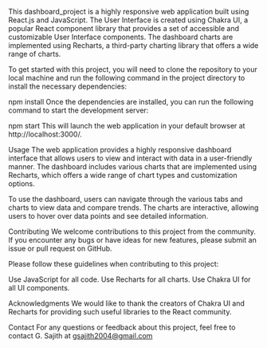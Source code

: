This dashboard_project is a highly responsive web application built using React.js and JavaScript. The User Interface is created using Chakra UI, a popular React component library that provides a set of accessible and customizable User Interface components. The dashboard charts are implemented using Recharts, a third-party charting library that offers a wide range of charts.


To get started with this project, you will need to clone the repository to your local machine and run the following command in the project directory to install the necessary dependencies:

npm install
Once the dependencies are installed, you can run the following command to start the development server:

npm start
This will launch the web application in your default browser at http://localhost:3000/.

Usage
The web application provides a highly responsive dashboard interface that allows users to view and interact with data in a user-friendly manner. The dashboard includes various charts that are implemented using Recharts, which offers a wide range of chart types and customization options.

To use the dashboard, users can navigate through the various tabs and charts to view data and compare trends. The charts are interactive, allowing users to hover over data points and see detailed information.

Contributing
We welcome contributions to this project from the community. If you encounter any bugs or have ideas for new features, please submit an issue or pull request on GitHub.

Please follow these guidelines when contributing to this project:

Use JavaScript for all code.
Use Recharts for all charts.
Use Chakra UI for all UI components.


Acknowledgments
We would like to thank the creators of Chakra UI and Recharts for providing such useful libraries to the React community.

Contact
For any questions or feedback about this project, feel free to contact G. Sajith at gsajith2004@gmail.com
